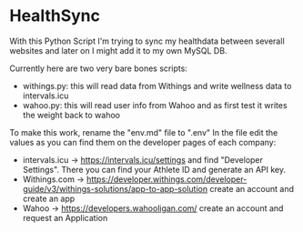 # HealthSync

With this Python Script I'm trying to sync my healthdata between severall websites and later on I might add it to my own MySQL DB.

Currently here are two very bare bones scripts:
- withings.py: this will read data from Withings and write wellness data to intervals.icu
- wahoo.py: this will read user info from Wahoo and as first test it writes the weight back to wahoo

To make this work, rename the "env.md" file to ".env"
In the file edit the values as you can find them on the developer pages of each company:
- intervals.icu -> https://intervals.icu/settings and find "Developer Settings". There you can find your Athlete ID and generate an API key.
- Withings.com -> https://developer.withings.com/developer-guide/v3/withings-solutions/app-to-app-solution create an account and create an app
- Wahoo -> https://developers.wahooligan.com/ create an account and request an Application
